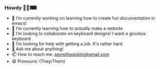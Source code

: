 ### Howdy 👋🤠⌨
- 🔭 I’m currently working on learning how to create fun documentation in emacs!
- 🌱 I’m currently learning how to actually make a website
- 👯 I’m looking to collaborate on keyboard designs! I want a gruvbox keyboard
- 🤔 I’m looking for help with getting a job. It's rather hard
- 💬 Ask me about anything!
- 📫 How to reach me: sevrothegoblin@gmail.com
- 😄 Pronouns: (They/Them)
